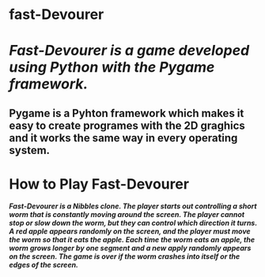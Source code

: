 # fast-Devourer
# *Fast-Devourer is a game developed using Python with the Pygame framework.*


## **Pygame is a Pyhton framework which makes it easy to create programes with the 2D graghics and it works the same way in every operating system.**

# How to Play Fast-Devourer
***Fast-Devourer is a Nibbles clone. The player starts out controlling a short worm that is constantly 
moving around the screen. The player cannot stop or slow down the worm, but they can control 
which direction it turns. A red apple appears randomly on the screen, and the player must move 
the worm so that it eats the apple. Each time the worm eats an apple, the worm grows longer by 
one segment and a new apply randomly appears on the screen. The game is over if the worm
crashes into itself or the edges of the screen.***